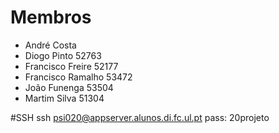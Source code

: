 # Membros
* André Costa
* Diogo Pinto 52763
* Francisco Freire 52177
* Francisco Ramalho 53472
* João Funenga 53504
* Martim Silva 51304

#SSH
ssh psi020@appserver.alunos.di.fc.ul.pt
pass: 20projeto
